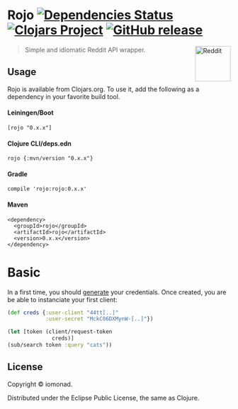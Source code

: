 # Rojo [![Dependencies Status](https://jarkeeper.com/iomonad/rojo/status.svg)](https://jarkeeper.com/iomonad/rojo) [![Clojars Project](https://img.shields.io/clojars/v/rojo.svg)](https://clojars.org/rojo) [![GitHub release](https://img.shields.io/github/release/iomonad/rojo.svg)](https://github.com/iomonad/rojo)
<a href="https://github.com/iomonad/rojo"><img
  src="http://i.imgur.com/sdO8tAw.png" alt="Reddit"
  width="80" height="80" align="right"></a> 

 > Simple and idiomatic Reddit API wrapper. 

## Usage

Rojo is available from Clojars.org. To use it, add the following as a dependency in your favorite build tool.

#### Leiningen/Boot
```
[rojo "0.x.x"]
```
#### Clojure CLI/deps.edn
```
rojo {:mvn/version "0.x.x"}
```
#### Gradle
```
compile 'rojo:rojo:0.x.x'
```
#### Maven
```
<dependency>
  <groupId>rojo</groupId>
  <artifactId>rojo</artifactId>
  <version>0.x.x</version>
</dependency>
```

# Basic

In a first time, you should [generate](https://old.reddit.com/prefs/apps/) your credentials.
Once created, you are be able to instanciate your first client:

```clojure
(def creds {:user-client "44tt[..]"
            :user-secret "MckC06DXMynW-[..]"})

(let [token (client/request-token
              creds)]
(sub/search token :query "cats"))
```

## License

Copyright &copy; iomonad.

Distributed under the Eclipse Public License, the same as Clojure.
